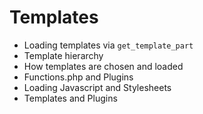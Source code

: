 # Templates

 - Loading templates via `get_template_part`
 - Template hierarchy
 - How templates are chosen and loaded
 - Functions.php and Plugins
 - Loading Javascript and Stylesheets
 - Templates and Plugins
